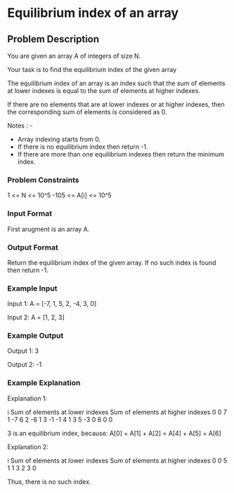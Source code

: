 # Equilibrium index of an array

## Problem Description
You are given an array A of integers of size N.

Your task is to find the equilibrium index of the given array

The equilibrium index of an array is an index such that the sum of elements at lower indexes is equal to the sum of elements at higher indexes.

If there are no elements that are at lower indexes or at higher indexes, then the corresponding sum of elements is considered as 0.

Notes : -
- Array indexing starts from 0.
- If there is no equilibrium index then return -1.
- If there are more than one equilibrium indexes then return the minimum index.


### Problem Constraints
1 <= N <= 10^5
-105 <= A[i] <= 10^5


### Input Format
First arugment is an array A.


### Output Format
Return the equilibrium index of the given array. If no such index is found then return -1.


### Example Input
Input 1:
A = [-7, 1, 5, 2, -4, 3, 0]

Input 2:
A = [1, 2, 3]


### Example Output
Output 1:
3

Output 2:
-1
 
### Example Explanation
Explanation 1:

i   Sum of elements at lower indexes    Sum of elements at higher indexes
0                   0                                   7
1                  -7                                   6
2                  -6                                   1
3                  -1                                  -1
4                   1                                   3
5                  -3                                   0
6                   0                                   0

3 is an equilibrium index, because: 
A[0] + A[1] + A[2] = A[4] + A[5] + A[6]

Explanation 2:

i   Sum of elements at lower indexes    Sum of elements at higher indexes
0                   0                                   5
1                   1                                   3
2                   3                                   0

Thus, there is no such index.
